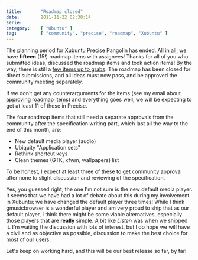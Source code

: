 ```yaml
---
title:       "Roadmap closed"
date:        2011-11-22 02:38:14
serie:       
category:    [ "Ubuntu" ]
tag:         [ "community", "precise", "roadmap", "Xubuntu" ]
---
```


The planning period for Xubuntu Precise Pangolin has ended. All in all, we have **fifteen** (15!) roadmap items with assignees! Thanks for all of you who submitted ideas, discussed the roadmap items and took action items! By the way, there is still a [few items up to grabs](https://wiki.ubuntu.com/Xubuntu/Roadmap/). The roadmap has been closed for direct submissions, and all ideas must now pass, and be approved the community meeting separately.

If we don't get any counterarguments for the items (see my email about [approving roadmap items](https://lists.ubuntu.com/archives/xubuntu-devel/2011-November/008049.html)) and everything goes well, we will be expecting to get at least 11 of these in Precise.

The four roadmap items that still need a separate approvals from the community after the specification writing part, which last all the way to the end of this month, are:

- New default media player (audio)
- Ubiquity "Application sets"
- Rethink shortcut keys
- Clean themes (GTK, xfwm, wallpapers) list

To be honest, I expect at least three of these to get community approval after none to slight discussion and reviewing of the specification.

Yes, you guessed right, the one I'm not sure is the new default media player. It seems that we have had a lot of debate about this during my involvement in Xubuntu; we have changed the default player three times! While I think gmusicbrowser is a wonderful player and am very proud to ship that as our default player, I think there might be some viable alternatives, especially those players that are **really** simple. A bit like *Listen* was when we shipped it. I'm waiting the discussion with lots of interest, but I do hope we will have a civil and as objective as possible, discussion to make the best choice for most of our users.

Let's keep on working hard, and this will be our best release so far, by far!
